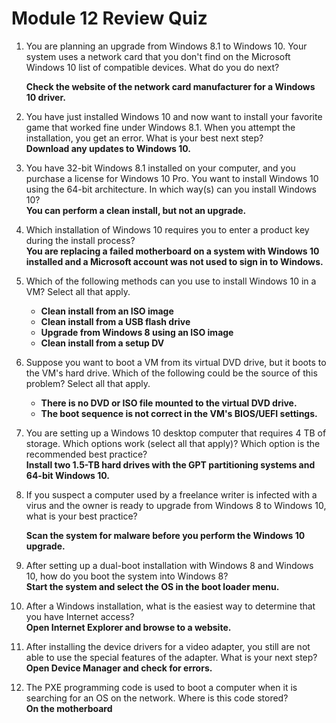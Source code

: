 # Module 12 Review Quiz

1.  You are planning an upgrade from Windows 8.1 to Windows 10. Your system uses a network card that you don't find on the Microsoft Windows 10 list of compatible devices. What do you do next?

    **Check the website of the network card manufacturer for a Windows 10 driver.**
2. You have just installed Windows 10 and now want to install your favorite game that worked fine under Windows 8.1. When you attempt the installation, you get an error. What is your best next step?\
   **Download any updates to Windows 10.**
3. You have 32-bit Windows 8.1 installed on your computer, and you purchase a license for Windows 10 Pro. You want to install Windows 10 using the 64-bit architecture. In which way(s) can you install Windows 10?\
   **You can perform a clean install, but not an upgrade.**
4. Which installation of Windows 10 requires you to enter a product key during the install process?\
   **You are replacing a failed motherboard on a system with Windows 10 installed and a Microsoft account was not used to sign in to Windows.**
5. Which of the following methods can you use to install Windows 10 in a VM? Select all that apply.
   * **Clean install from an ISO image**
   * **Clean install from a USB flash drive**
   * **Upgrade from Windows 8 using an ISO image**
   * **Clean install from a setup DV**
6. Suppose you want to boot a VM from its virtual DVD drive, but it boots to the VM's hard drive. Which of the following could be the source of this problem? Select all that apply.
   * **There is no DVD or ISO file mounted to the virtual DVD drive.**
   * **The boot sequence is not correct in the VM's BIOS/UEFI settings.**
7. You are setting up a Windows 10 desktop computer that requires 4 TB of storage. Which options work (select all that apply)? Which option is the recommended best practice?\
   **Install two 1.5-TB hard drives with the GPT partitioning systems and 64-bit Windows 10.**
8.  If you suspect a computer used by a freelance writer is infected with a virus and the owner is ready to upgrade from Windows 8 to Windows 10, what is your best practice?

    **Scan the system for malware before you perform the Windows 10 upgrade.**
9. After setting up a dual-boot installation with Windows 8 and Windows 10, how do you boot the system into Windows 8?\
   **Start the system and select the OS in the boot loader menu.**
10. After a Windows installation, what is the easiest way to determine that you have Internet access?\
    **Open Internet Explorer and browse to a website.**
11. After installing the device drivers for a video adapter, you still are not able to use the special features of the adapter. What is your next step?\
    **Open Device Manager and check for errors.**
12. The PXE programming code is used to boot a computer when it is searching for an OS on the network. Where is this code stored?\
    **On the motherboard**

